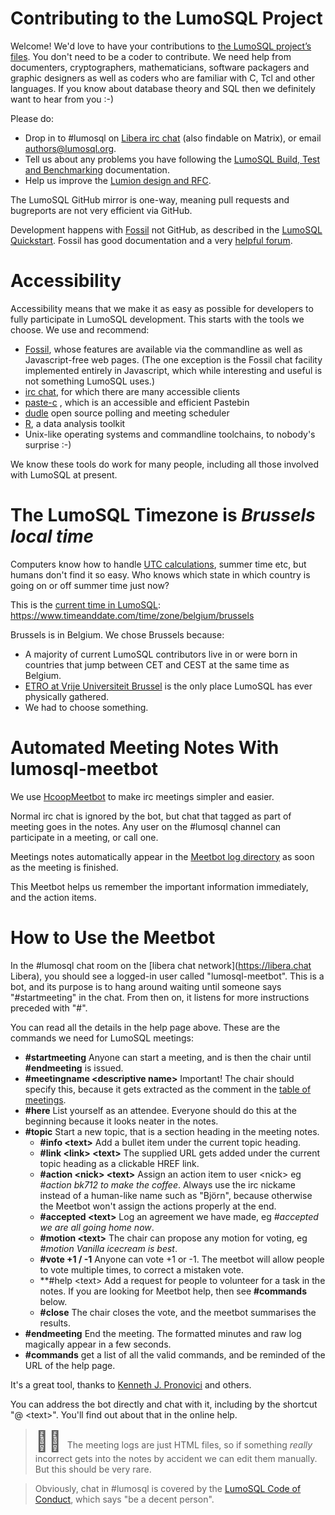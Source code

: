 <!-- Copyright 2022 The LumoSQL Authors, see LICENSES/MIT -->

<!-- SPDX-License-Identifier: MIT -->
<!-- SPDX-FileCopyrightText: 2022 The LumoSQL Authors -->
<!-- SPDX-ArtifactOfProjectName: LumoSQL -->
<!-- SPDX-FileType: Documentation -->
<!-- SPDX-FileComment: Original by Dan Shearer, December 2019 -->

<!-- toc -->

# Contributing to the LumoSQL Project

Welcome! We'd love to have your contributions to [the LumoSQL
project’s files][home]. You don't need to be a coder to contribute.
We need help from documenters, cryptographers, mathematicians,
software packagers and graphic designers as well as coders who are
familiar with C, Tcl and other languages. If you know about database
theory and SQL then we definitely want to hear from you :-)

Please do:

* Drop in to #lumosql on [Libera irc chat][libera] (also findable on Matrix), or email [authors@lumosql.org](mailto://authors@lumosql.org).
* Tell us about any problems you have following the [LumoSQL Build, Test and Benchmarking][testbuild] documentation.
* Help us improve the [Lumion design and RFC][lumions].

The LumoSQL GitHub mirror is one-way, meaning pull requests and bugreports are not very efficient via GitHub.

Development happens with [Fossil] not GitHub, as described in the [LumoSQL Quickstart][quickstart]. 
Fossil has good documentation and a very [helpful forum][ffor].

# Accessibility

Accessibility means that we make it as easy as possible for
developers to fully participate in LumoSQL development. This starts
with the tools we choose. We use and recommend:

* [Fossil], whose features are available via the commandline as well
  as Javascript-free web pages. (The one exception is the Fossil chat
facility implemented entirely in Javascript, which while interesting
and useful is not something LumoSQL uses.)
* [irc chat][libera], for which there are many accessible clients
* [paste-c](http://paste.c-net.org/) , which is an accessible and
  efficient Pastebin
* [dudle](https://dud-poll.inf.tu-dresden.de/) open source polling and meeting scheduler
* [R](https://www.r-project.org/), a data analysis toolkit
* Unix-like operating systems and commandline toolchains, to nobody's
  surprise :-)

We know these tools do work for many people, including all those
involved with LumoSQL at present.

# The LumoSQL Timezone is *Brussels local time*

Computers know how to handle [UTC calculations](https://www.utctime.net/utc-time-zone-converter), summer time
etc, but humans don't find it so easy. Who knows which state in which country
is going on or off summer time just now? 

This is the [current time in LumoSQL](https://www.timeanddate.com/time/zone/belgium/brussels): https://www.timeanddate.com/time/zone/belgium/brussels

Brussels is in Belgium. We chose Brussels because:

* A majority of current LumoSQL contributors live in or were born in countries that jump between CET and CEST at the same time as Belgium.
* [ETRO at Vrije Universiteit Brussel](http://www.etrovub.be/) is the only place LumoSQL has ever physically gathered.
* We had to choose something.


[home]: https://lumosql.org/src/lumosql
[testbuild]: doc/lumo-build-benchmark.md
[quickstart]: doc/README.md
[Fossil]: https://fossil-scm.org/
[ffor]:   https://fossil-scm.org/forum/
[lumions]: doc/rfc/README.md
[libera]: https://libera.chat/


# Automated Meeting Notes With lumosql-meetbot

We use [HcoopMeetbot](https://hcoop-meetbot.readthedocs.io) to make irc meetings simpler and easier.

Normal irc chat is ignored by the bot, but chat that tagged as part of meeting
goes in the notes. Any user on the #lumosql channel can participate in a
meeting, or call one.

Meetings notes automatically appear in the [Meetbot log directory](https://lumosql.org/meetings) as soon as 
the meeting is finished.

This Meetbot helps us remember the important information immediately, and the action items.

# How to Use the Meetbot

In the #lumosql chat room on the [libera chat network](https://libera.chat Libera), you should see a logged-in user
called "lumosql-meetbot". This is a bot, and its purpose is to hang around waiting until someone
says "#startmeeting" in the chat. From then on, it listens for more instructions preceded with "#".

You can read all the details in the help page above. These are the commands we need for LumoSQL meetings:

* **#startmeeting**            Anyone can start a meeting, and is then the chair until **#endmeeting** is issued.
* **#meetingname \<descriptive name\>**             Important! The chair should specify this, because it gets extracted as the comment in the [table of meetings](https://lumosql.org/meetings).
* **#here**                    List yourself as an attendee. Everyone should do this at the beginning because it looks neater in the notes.
* **#topic**                   Start a new topic, that is a section heading in the meeting notes.
  * **#info \<text\>**           Add a bullet item under the current topic heading.
  * **#link \<link\> \<text\>**    The supplied URL gets added under the current topic heading as a clickable HREF link.
  * **#action \<nick\> \<text\>**  Assign an action item to user \<nick\> eg *#action bk712 to make the coffee*. Always use the irc nickame instead of a human-like name such as "Björn", because otherwise the Meetbot won't assign the actions properly at the end.
  * **#accepted \<text\>**       Log an agreement we have made, eg *#accepted we are all going home now*.
  * **#motion \<text\>**         The chair can propose any motion for voting, eg *#motion Vanilla icecream is best*.
  * **#vote +1 / -1**          Anyone can vote +1 or -1. The meetbot will allow people to vote multiple times, to correct a mistaken vote.
  * **#help \<text\>           Add a request for people to volunteer for a task in the notes. If you are looking for Meetbot help, then see **#commands** below.
  * **#close**                 The chair closes the vote, and the meetbot summarises the results.
* **#endmeeting**              End the meeting. The formatted minutes and raw log magically appear in a few seconds.
* **#commands**          get a list of all the valid commands, and be reminded of the URL of the help page.

It's a great tool, thanks to [Kenneth J. Pronovici](https://github.com/pronovic) and others.

You can address the bot directly and chat with it, including by the shortcut "@ \<text\>". You'll find out about that in the online help.

> <font size="6"> &#9757;&#127998; </font> The meeting logs are just HTML files, so if something *really* incorrect gets into the notes by accident we can edit them manually. But this should be very rare.

>    Obviously, chat in #lumosql is covered by the [LumoSQL Code of Conduct](./CODE-OF-CONDUCT.md), which says "be a decent person".


